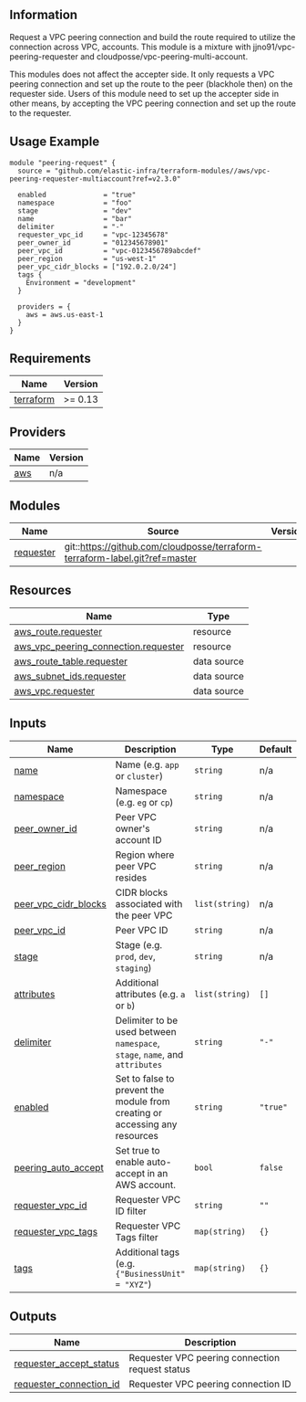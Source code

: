 <!-- BEGINNING OF PRE-COMMIT-TERRAFORM DOCS HOOK -->
## Information

Request a VPC peering connection and build the route required to utilize the connection across VPC, accounts.
This module is a mixture with jjno91/vpc-peering-requester and cloudposse/vpc-peering-multi-account.

This modules does not affect the accepter side. It only requests a VPC peering connection and
set up the route to the peer (blackhole then) on the requester side.
Users of this module need to set up the accepter side in other means, by accepting the VPC peering connection and
set up the route to the requester.

## Usage Example

```hcl
module "peering-request" {
  source = "github.com/elastic-infra/terraform-modules//aws/vpc-peering-requester-multiaccount?ref=v2.3.0"

  enabled              = "true"
  namespace            = "foo"
  stage                = "dev"
  name                 = "bar"
  delimiter            = "-"
  requester_vpc_id     = "vpc-12345678"
  peer_owner_id        = "012345678901"
  peer_vpc_id          = "vpc-0123456789abcdef"
  peer_region          = "us-west-1"
  peer_vpc_cidr_blocks = ["192.0.2.0/24"]
  tags {
    Environment = "development"
  }

  providers = {
    aws = aws.us-east-1
  }
}
```

## Requirements

| Name | Version |
|------|---------|
| <a name="requirement_terraform"></a> [terraform](#requirement\_terraform) | >= 0.13 |

## Providers

| Name | Version |
|------|---------|
| <a name="provider_aws"></a> [aws](#provider\_aws) | n/a |

## Modules

| Name | Source | Version |
|------|--------|---------|
| <a name="module_requester"></a> [requester](#module\_requester) | git::https://github.com/cloudposse/terraform-terraform-label.git?ref=master |  |

## Resources

| Name | Type |
|------|------|
| [aws_route.requester](https://registry.terraform.io/providers/hashicorp/aws/latest/docs/resources/route) | resource |
| [aws_vpc_peering_connection.requester](https://registry.terraform.io/providers/hashicorp/aws/latest/docs/resources/vpc_peering_connection) | resource |
| [aws_route_table.requester](https://registry.terraform.io/providers/hashicorp/aws/latest/docs/data-sources/route_table) | data source |
| [aws_subnet_ids.requester](https://registry.terraform.io/providers/hashicorp/aws/latest/docs/data-sources/subnet_ids) | data source |
| [aws_vpc.requester](https://registry.terraform.io/providers/hashicorp/aws/latest/docs/data-sources/vpc) | data source |

## Inputs

| Name | Description | Type | Default | Required |
|------|-------------|------|---------|:--------:|
| <a name="input_name"></a> [name](#input\_name) | Name  (e.g. `app` or `cluster`) | `string` | n/a | yes |
| <a name="input_namespace"></a> [namespace](#input\_namespace) | Namespace (e.g. `eg` or `cp`) | `string` | n/a | yes |
| <a name="input_peer_owner_id"></a> [peer\_owner\_id](#input\_peer\_owner\_id) | Peer VPC owner's account ID | `string` | n/a | yes |
| <a name="input_peer_region"></a> [peer\_region](#input\_peer\_region) | Region where peer VPC resides | `string` | n/a | yes |
| <a name="input_peer_vpc_cidr_blocks"></a> [peer\_vpc\_cidr\_blocks](#input\_peer\_vpc\_cidr\_blocks) | CIDR blocks associated with the peer VPC | `list(string)` | n/a | yes |
| <a name="input_peer_vpc_id"></a> [peer\_vpc\_id](#input\_peer\_vpc\_id) | Peer VPC ID | `string` | n/a | yes |
| <a name="input_stage"></a> [stage](#input\_stage) | Stage (e.g. `prod`, `dev`, `staging`) | `string` | n/a | yes |
| <a name="input_attributes"></a> [attributes](#input\_attributes) | Additional attributes (e.g. `a` or `b`) | `list(string)` | `[]` | no |
| <a name="input_delimiter"></a> [delimiter](#input\_delimiter) | Delimiter to be used between `namespace`, `stage`, `name`, and `attributes` | `string` | `"-"` | no |
| <a name="input_enabled"></a> [enabled](#input\_enabled) | Set to false to prevent the module from creating or accessing any resources | `string` | `"true"` | no |
| <a name="input_peering_auto_accept"></a> [peering\_auto\_accept](#input\_peering\_auto\_accept) | Set true to enable auto-accept in an AWS account. | `bool` | `false` | no |
| <a name="input_requester_vpc_id"></a> [requester\_vpc\_id](#input\_requester\_vpc\_id) | Requester VPC ID filter | `string` | `""` | no |
| <a name="input_requester_vpc_tags"></a> [requester\_vpc\_tags](#input\_requester\_vpc\_tags) | Requester VPC Tags filter | `map(string)` | `{}` | no |
| <a name="input_tags"></a> [tags](#input\_tags) | Additional tags (e.g. `{"BusinessUnit" = "XYZ"`) | `map(string)` | `{}` | no |

## Outputs

| Name | Description |
|------|-------------|
| <a name="output_requester_accept_status"></a> [requester\_accept\_status](#output\_requester\_accept\_status) | Requester VPC peering connection request status |
| <a name="output_requester_connection_id"></a> [requester\_connection\_id](#output\_requester\_connection\_id) | Requester VPC peering connection ID |

<!-- END OF PRE-COMMIT-TERRAFORM DOCS HOOK -->
